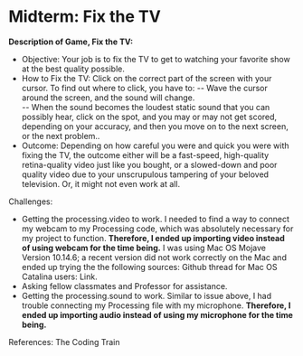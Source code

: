 # Midterm: Fix the TV

**Description of Game, Fix the TV:**

- Objective: Your job is to fix the TV to get to watching your favorite show at the best quality possible.
- How to Fix the TV:  Click on the correct part of the screen with your cursor.  To find out where to click, you have to:
-- Wave the cursor around the screen, and the sound will change.  
-- When the sound becomes the loudest static sound that you can possibly hear, click on the spot, and you may or may not get scored, depending on your accuracy, and then you move on to the next screen, or the next problem..
- Outcome: Depending on how careful you were and quick you were with fixing the TV,  the outcome either will be a fast-speed, high-quality retina-quality video just like you bought, or a slowed-down and poor quality video due to your unscrupulous tampering of your beloved television. Or, it might not even work at all. 

Challenges:
- Getting the processing.video to work.  I needed to find a way to connect my webcam to my Processing code, which was absolutely necessary for my project to function.  **Therefore, I ended up importing video instead of using webcam for the time being.** I was using Mac OS Mojave Version 10.14.6; a recent version did not work correctly on the Mac and ended up trying the the following sources:
Github thread for Mac OS Catalina users: Link.
- Asking fellow classmates and Professor for assistance.
- Getting the processing.sound to work.  Similar to issue above, I had trouble connecting my Processing file with my microphone.  **Therefore, I ended up importing audio instead of using my microphone for the time being.**

References:
The Coding Train
